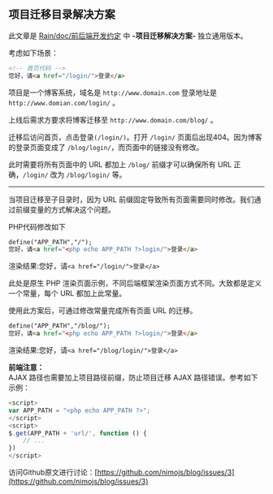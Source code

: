 项目迁移目录解决方案
-------------------------
<!--_PAGEDATA
{
    "title": "项目迁移目录解决方案.md",
    "githubissuesid": 3,
    "createData": "2015-03-08",
    "keywords": "Web开发,团队规范,链接失效,项目迁移，项目架构",
    "description":"介绍应对项目迁移的一种解决方案"
}
_PAGEDATA-->

此文章是 [Rain/doc/前后端开发约定](https://github.com/nimojs/rain/blob/master/doc/%E5%89%8D%E5%90%8E%E7%AB%AF%E5%BC%80%E5%8F%91%E7%BA%A6%E5%AE%9A.md#%E9%A1%B9%E7%9B%AE%E8%BF%81%E7%A7%BB%E8%A7%A3%E5%86%B3%E6%96%B9%E6%A1%88) 中 **-项目迁移解决方案-** 独立通用版本。

考虑如下场景：
```html
<!-- 首页代码 -->
您好，请<a href="/login/">登录</a>
```
项目是一个博客系统，域名是 `http://www.domain.com` 登录地址是 `http://www.domian.com/login/` 。

上线后需求方要求将博客迁移至 `http://www.domain.com/blog/` 。

迁移后访问首页，点击登录`(/login/)`。打开 `/login/` 页面后出现404。因为博客的登录页面变成了 `/blog/login/`，而页面中的链接没有修改。

此时需要将所有页面中的 URL 都加上 `/blog/` 前缀才可以确保所有 URL 正确，`/login/` 改为 `/blog/login/` 等。

------------

当项目迁移至子目录时，因为 URL 前缀固定导致所有页面需要同时修改。我们通过前缀变量的方式解决这个问题。

PHP代码修改如下
```html
define("APP_PATH","/");
您好，请<a href="<php echo APP_PATH ?>login/">登录</a>
```
渲染结果:您好，请`<a href="/login/">登录</a>`

此处是原生 PHP 渲染页面示例，不同后端框架渲染页面方式不同。大致都是定义一个常量，每个 URL 都加上此常量。

使用此方案后，可通过修改常量完成所有页面 URL 的迁移。

```html
define("APP_PATH","/blog/");
您好，请<a href="<php echo APP_PATH ?>login/">登录</a>
```
渲染结果:您好，请`<a href="/blog/login/">登录</a>`

**前端注意：**  
AJAX 路径也需要加上项目路径前缀，防止项目迁移 AJAX 路径错误。参考如下示例：
```javascript
<script>
var APP_PATH = "<php echo APP_PATH ?>";
</script>
<script>
$.get(APP_PATH + 'url/', function () {
	// ...
})
</script>
```

访问Github原文进行讨论：[https://github.com/nimojs/blog/issues/3](https://github.com/nimojs/blog/issues/3)